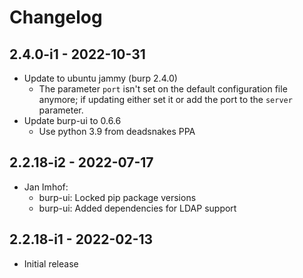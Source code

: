# Changelog

## 2.4.0-i1 - 2022-10-31

* Update to ubuntu jammy (burp 2.4.0)
  * The parameter `port` isn't set on the default configuration file
    anymore; if updating either set it or add the port to the `server`
    parameter.
* Update burp-ui to 0.6.6
  * Use python 3.9 from deadsnakes PPA


## 2.2.18-i2 - 2022-07-17

* Jan Imhof:
  * burp-ui: Locked pip package versions
  * burp-ui: Added dependencies for LDAP support

## 2.2.18-i1 - 2022-02-13

* Initial release
